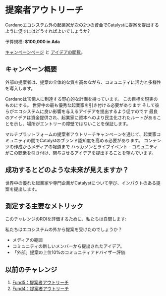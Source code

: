 # 提案者アウトリーチ

Cardanoエコシステム外の起業家が次の2つの資金でCatalystに提案を提出するように促すにはどうすればよいでしょうか?

予算規模: **$100,000 in Ada**

[キャンペーンページ](https://cardano.ideascale.com/a/campaign-home/26105) と [アイデアの閲覧](https://cardano.ideascale.com/a/ideas/top/campaign-filter/byids/campaigns/26105/stage/unspecified)。

## キャンペーン概要
外部の提案者は、提案の全体的な質を高めながら、コミュニティに活力と多様性を導入します。

Cardanoは10億人に到達する野心的な計画を持っています。 この目標を現実のものにする。 世界中の最も優秀な起業家を引き付ける必要があります そして彼らがエコシステムに良い影響を与えるアイデアを提出するよう促すのです 最良のアイデアは資金提供され、起業家に資本へのより民主化されたルートがあることを示し、場所がエントリーの障壁ではないことを保証します。

マルチプラットフォームの提案者アウトリーチキャンペーンを通じて、起業家コミュニティの間でCatalystのブランド認知度を高める必要があります。 コンテンツの作成からメディアの報道まで ハッカソンとライブイベント - コミュニティがこの聴衆を引き付け、関与させるアイデアを提出することを望んでいます。

## 成功するとどのような未来が見えますか？

世界中の優れた起業家や専門企業がCatalystについて学び、インパクトのある提案を提出します。

## 測定する主要なメトリック

このチャレンジのROIを評価するために、私たちは自問します:

私たちはエコシステムの外から提案を受けたのでしょうか？

- メディアの範囲
- コミュニティの新しいメンバーから提出されたアイデア。
- 「外部」提案の上位10%のコミュニティアドバイザー評価

## 以前のチャレンジ

1. [Fund5：提案者アウトリーチ](https://cardano.ideascale.com/a/campaign-home/25943)
2. [Fund4：提案者アウトリーチ](https://cardano.ideascale.com/a/campaign-home/25871)